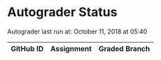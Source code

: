 # Autograder Status
Autograder last run at: October 11, 2018 at 05:40

| GitHub ID | Assignment | Graded Branch |
|-----------|------------|---------------|
